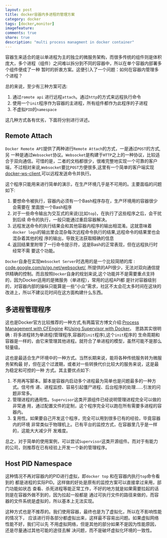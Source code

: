 ```yaml
---
layout: post
title: docker容器内多进程的管理方案
category: docker
tags: [docker,monitor]
imagefeature:
comments: true
share: true
description: "multi process managment in docker container"
---
```


容器生来适合的是以单进程为主的独立的微服务架构，而很多传统的组件则是体积庞大，多个进程（组件）之间难以拆分到不同的容器中，所以在单个容器内部署多个组件便成了一种
暂时的折衷方案。这便引入了一个问题：如何在容器内管理多个进程？

<!--more-->

总的来说，至少有三种方案可选:

1. 通过`romote api` 进行远程`attach`。通过`http`的方式来远程执行命令
2. 使用一个`init`程序作为容器的主进程，所有组件都作为此程序的子进程
3. 不虚拟`PID`的`namespace`


这几种方式各有优劣，下面将分别进行详述。

## Remote Attach

`Docker Remote API`提供了两种进行`Remote Attach`的方式，一是通过`POST`的方式,另
一种是通过`Websocket`协议。`Websocket`是构建于`HTTP`之上的一种协议，比较适合于双向通信。可惜的是，二者的文档都很少，很难完整地实现一个可靠的客户端，不过相对来说,`Websocket`要比`POST`方便很多,这里有一个简单的客户端实现
[docker-ws-client](https://github.com/hangyan/docker-ws-client),可以远程发送命令并执行。

这个程序只能用来进行简单的演示，在生产环境几乎是不可用的。主要面临的问题如下:

1. 要想命令被执行，容器内必须有一个Bash程序存在，生产环境用的容器很少会需要在
   里面放一个Bash程序
2. 对于一些命令输出为交互式的来说(比如`top`)，在执行了这些程序之后，会干扰到后续
   命令的执行，一般只能通过重启容器解决。
3. 远程发送命令的执行结果会和其他容器内程序的输出相混淆。这就意味着`docker
   logs`的输出里会混杂每次远程命令执行的结果,远程命令的结果里也会混杂着其他的程
   序的输出，导致无法获取精确的信息
4. 返回结果里附带了一行命令提示符，这是Bash的正常表现，但在远程执行时经常不需
   要这个功能。

`Docker`自身在实现`Websocket Server`时选用的是一个比较简陋的库 : [code.google.com/p/go.net/websocket/](https://godoc.org/golang.org/x/net/websocket),
所提供的API很少，无法对双向通信提供精确的控制。而且按照`Docker`自身的规划来说,这个功能并不是需要重点支持的，因为Docker适用的是微服务（单进程），常用的远程API都
是针对容器级别的，对容器内部的操纵只能算是一些“小众”需求，社区不太会花太多时间在这块的改进上，所以不建议花时间在这方面构建什么东西。

## 多进程管理程序

这也是Docker官方比较推荐的一种方式,有两篇官方博文介绍:[Process Management with CFEngine](https://docs.docker.com/articles/cfengine_process_management/)
和[Using Supervisor with Docker](https://docs.docker.com/articles/using_supervisord/)。
思路其实很明确 : 将多进程转为单进程(管理程序,容器的`init`程序),这个`init`程序的
生命周期和容器是一样的，由它来管理其他进程。就符合了单进程的模型，虽然可能不是那么轻量级。

这也是最适合生产环境中的一种方式。当然长期来说，能将各种传统服务转为微服务架构最
好，但在这个过渡期，或者对一些转换代价比较大的服务来说，这是最为稳定和可控的一种
方式。其主要优点如下:

1. 不用再写脚本。脚本是容器内启动多个进程最为简单也是问题最多的一种方式。信号传
   递、进程监控、容易引起僵尸进程、后台程序的处理……引发的问题非常多。
2. 管理进程的通用性。`Supervisor`这类开源组件已经说明管理进程完全可以做的非常通
   用，通过配置文件的定制，这个程序完全可以跑在所有需要多进程的容器内。
3. 复用性。如果要自己开发这个程序，完全可以用到很多已有的经验，毕竟容器内的环境
   非常类似于物理机上。已有平台的监控方式，在容器里几乎是一样的，这能大大减少开
   发难度。

总之，对于简单的使用案例，可以尝试`Supervisor`这类开源组件。而对于有能力的公司，则推荐在已有经验上开发一个新的管理程序。

## Host PID Namespace

这种情况不再对容器内的PID进行虚拟，即`docker top` 和在容器内执行`top`命令看到的
都是进程的实际PID。这样做的好处是原有的监控方案可以直接拿过来用，部门功能如状态
查看、杀死进程等能正常工作，不好的地方就是如果需要拉起的话则是在容器外做不到的，因为拉起一般都是
通过可执行文件的路径来做的，而容器的文件系统是虚拟的，所以基本上无法实现。

这种方式也是不推荐的。我们使用容器，最终也是为了虚拟化，所以在不影响性能的情况下，
应该进行将各部分都虚拟出来，这样最不容易出问题。如果虚拟网络性能不好，我们可以先
不用虚拟网络，但是其他的部分如果不是因为性能原因，还是尽量通过其他可能的途径去解
决问题，而不是破坏虚拟化环境的一致性。
